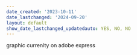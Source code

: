 ```yaml
---
date_created: '2023-10-11'
date_lastchanged: '2024-09-20'
layout: default
show_date_lastchanged_updatedauto: YES, NO, NO
---
```


graphic currenlty on adobe express

